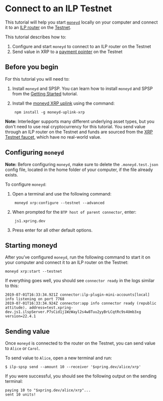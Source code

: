 # Connect to an ILP Testnet

This tutorial will help you start [`moneyd`](https://github.com/interledgerjs/moneyd) locally on your computer and connect it to an [ILP router](https://github.com/interledgerjs/ilp-connector) on the [Testnet](https://xpring.io/ilp-testnet).

This tutorial describes how to:

1. Configure and start `moneyd` to connect to an ILP router on the Testnet
2. Send value in XRP to a [payment pointer](https://interledger.org/rfcs/0026-payment-pointers/) on the Testnet


## Before you begin

For this tutorial you will need to:

1. Install `moneyd` and SPSP. You can learn how to install `moneyd`
and SPSP from the [Getting Started](getting-started.html) tutorial.
2. Install the [moneyd XRP uplink](https://github.com/interledgerjs/moneyd#uplinks) using the command:

        npm install -g moneyd-uplink-xrp


**Note:** Interledger supports many different underlying asset types, but you don't need to use real cryptocurrency for this tutorial. You send value through an ILP router on the Testnet and funds are sourced from the [XRP Testnet faucet](https://xrpl.org/xrp-test-net-faucet.html), which have no real-world value.


## Configuring `moneyd`

**Note:** Before configuring `moneyd`, make sure to delete the `.moneyd.test.json` config file, located in the home folder of your computer, if the file already exists.

To configure `moneyd`:

1. Open a terminal and use the following command:

        moneyd xrp:configure --testnet --advanced


2. When prompted for the `BTP host of parent connector`, enter:

        js1.xpring.dev


3. Press enter for all other default options.


## Starting moneyd

After you’ve configured `moneyd`, run the following command to start it on your computer and connect it to an
ILP router on the Testnet:

```shell
moneyd xrp:start --testnet
```

If everything goes well, you should see `connector ready` in the logs similar to this:

```shell
2019-07-01T16:33:34.921Z connector:ilp-plugin-mini-accounts[local] info listening on port 7768
2019-07-01T16:33:34.924Z connector:app info connector ready (republic attitude). address=test.xpring-dev.js1.ilspServer.P7sCid1j1WzWayl2s4w8Tuu2yyBrLCqtRc9s4Umb3xg version=22.4.1
```


## Sending value

Once `moneyd` is connected to the router on the Testnet, you can send value to `Alice` or `Carol`.

To send value to `Alice`, open a new terminal and run:

```shell
$ ilp-spsp send --amount 10 --receiver '$xpring.dev/alice/xrp'
```

If you were successful, you should see the following output on the sending terminal:

```shell
paying 10 to "$xpring.dev/alice/xrp"...
sent 10 units!
```
